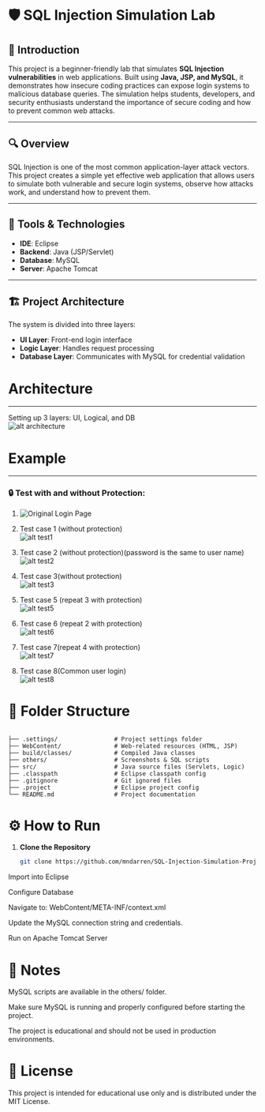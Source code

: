 # 🛡️ SQL Injection Simulation Lab

## 📌 Introduction  
This project is a beginner-friendly lab that simulates **SQL Injection vulnerabilities** in web applications. Built using **Java, JSP, and MySQL**, it demonstrates how insecure coding practices can expose login systems to malicious database queries. The simulation helps students, developers, and security enthusiasts understand the importance of secure coding and how to prevent common web attacks.

---

## 🔍 Overview  
SQL Injection is one of the most common application-layer attack vectors. This project creates a simple yet effective web application that allows users to simulate both vulnerable and secure login systems, observe how attacks work, and understand how to prevent them.

---

## 🧰 Tools & Technologies  
- **IDE**: Eclipse  
- **Backend**: Java (JSP/Servlet)  
- **Database**: MySQL  
- **Server**: Apache Tomcat  

---

## 🏗️ Project Architecture  
The system is divided into three layers:  
- **UI Layer**: Front-end login interface  
- **Logic Layer**: Handles request processing  
- **Database Layer**: Communicates with MySQL for credential validation  

# Architecture
-------------
Setting up 3 layers: UI, Logical, and DB<br/>
![alt architecture](https://github.com/mndarren/SQL-Injection-Simulation-Project/blob/master/others/architecture.PNG)

# Example
--------
### 🔒 Test with and without Protection:

1. ![Original Login Page](https://github.com/imtanusreesaha/SQL-Injection-Simulation-Lab/blob/main/SQL%20Injection%20Simulation%20Lab/test_orig.png?raw=true)

2. Test case 1 (without protection)<br/>
![alt test1](https://github.com/mndarren/SQL-Injection-Simulation-Project/blob/organize_code/others/test1.PNG)
3. Test case 2 (without protection)(password is the same to user name)<br/>
![alt test2](https://github.com/mndarren/SQL-Injection-Simulation-Project/blob/organize_code/others/test2.PNG)
4. Test case 3(without protection)<br/>
![alt test3](https://github.com/mndarren/SQL-Injection-Simulation-Project/blob/organize_code/others/test3.PNG)
5. Test case 5 (repeat 3 with protection)<br/>
![alt test5](https://github.com/mndarren/SQL-Injection-Simulation-Project/blob/organize_code/others/test5.PNG)
6. Test case 6 (repeat 2 with protection)<br/>
![alt test6](https://github.com/mndarren/SQL-Injection-Simulation-Project/blob/organize_code/others/test6.PNG)
7. Test case 7(repeat 4 with protection)<br/>
![alt test7](https://github.com/mndarren/SQL-Injection-Simulation-Project/blob/organize_code/others/test7.PNG)
8. Test case 8(Common user login)<br/>
![alt test8](https://github.com/mndarren/SQL-Injection-Simulation-Project/blob/organize_code/others/test8.PNG)

# 📁 Folder Structure

```

├── .settings/                # Project settings folder  
├── WebContent/               # Web-related resources (HTML, JSP)  
├── build/classes/            # Compiled Java classes  
├── others/                   # Screenshots & SQL scripts  
├── src/                      # Java source files (Servlets, Logic)  
├── .classpath                # Eclipse classpath config  
├── .gitignore                # Git ignored files  
├── .project                  # Eclipse project config  
└── README.md                 # Project documentation

```

# ⚙️ How to Run  

1. **Clone the Repository**  
   ```bash
   git clone https://github.com/mndarren/SQL-Injection-Simulation-Project.git

Import into Eclipse

Configure Database

Navigate to: WebContent/META-INF/context.xml

Update the MySQL connection string and credentials.

Run on Apache Tomcat Server

# 📝 Notes
MySQL scripts are available in the others/ folder.

Make sure MySQL is running and properly configured before starting the project.

The project is educational and should not be used in production environments.

# 📜 License
This project is intended for educational use only and is distributed under the MIT License.

